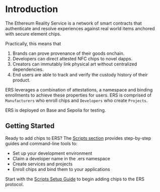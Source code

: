 # Introduction

The Ethereum Reality Service is a network of smart contracts that authenticate and resolve experiences against real world items anchored with secure element chips. 

Practically, this means that 

1. Brands can prove provenance of their goods onchain.
2. Developers can direct attested NFC chips to novel dapps.
3. Creators can immutably link physical art without centralized dependencies.
4. End users are able to track and verify the custody history of their product.

ERS leverages a combination of attestations, a namespace and binding enrollments to achieve these properties for users. ERS is comprised of `Manufacturers` who enroll chips and `Developers` who create `Projects`.

ERS is deployed on Base and Sepolia for testing.

## Getting Started

Ready to add chips to ERS? The [Scripts section](../scripts/intro.md) provides step-by-step guides and command-line tools to:

- Set up your development environment
- Claim a developer name in the .ers namespace  
- Create services and projects
- Enroll chips and bind them to your applications

Start with the [Scripts Setup Guide](../scripts/setup.md) to begin adding chips to the ERS protocol.
